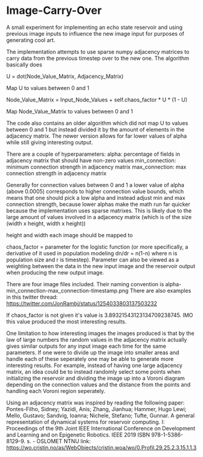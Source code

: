 # Image-Carry-Over
A small experiment for implementing an echo state reservoir and using previous image inputs to influence the new image input for purposes of generating cool art. 


The implementation attempts to use sparse numpy adjacency matrices to carry data from the previous timestep over to the new one. The algorithm basically does 

 U = dot(Node_Value_Matrix, Adjacency_Matrix)
 
 Map U to values between 0 and 1
 
 Node_Value_Matrix = Input_Node_Values + self.chaos_factor * U * (1 - U) 
 
 Map Node_Value_Matrix to values between 0 and 1
 
 The code also contains an older algorithm which did not map U to values between 0 and 1 but instead divided it by the amount of elements in the adjacency matrix. The newer version allows for far lower values of alpha while still giving interesting output. 
 
 
There are a couple of hyperparameters: 
alpha: percentage of fields in adjacency matrix that should have non-zero values 
min_connection: minimum connection strength in adjacency matrix
max_connection: max connection strength in adjacency matrix

Generally for connection values between 0 and 1 a lower value of alpha (above 0.0005) corresponds to higher connection value bounds, which means that one should pick a low alpha and instead adjust min and max connection strength, because lower alphas make the math run far quicker because the implementation uses sparse matrixes. This is likely due to the large amount of values involved in a adjacency matrix (which is of the size (width x height, width x height))

height and width each image should be mapped to

chaos_factor = parameter for the logistic function (or more specifically, a derivative of it used in population modeling dn/dr = n(1-n) where n is population size and r is timestep). Parameter can also be viewed as a weighting between the data in the new input image and the reservoir output when producing the new output image. 

There are four image files included. Their naming convention is 
alpha-min_connection-max_connection-timestamp.png
There are also examples in this twitter thread: 
https://twitter.com/JonRambj/status/1254033803137503232

If chaos_factor is not given it's value is 3.89321543123134709238745. IMO this value produced the most interesting results. 

One limitation to how interesting images the images produced is that by the law of large numbers the random values in the adjacency matrix actually gives similar outputs for any input image each time for the same parameters. If one were to divide up the image into smaller areas and handle each of these seperately one may be able to generate more interesting results. For example, instead of having one large adjacency matrix, an idea could be to instead randomly select some points when initializing the reservoir and dividing the image up into a Voroni diagram depending on the connection values and the distance from the points and handling each Voroni region seperately. 

Using an adjacency matrix was inspired by reading the following paper: 
Pontes-Filho, Sidney; Yazidi, Anis; Zhang, Jianhua; Hammer, Hugo Lewi; Mello, Gustavo; Sandvig, Ioanna; Nichele, Stefano; Tufte, Gunnar.
A general representation of dynamical systems for reservoir computing. I: Proceedings of the 9th Joint IEEE International Conference on Development and Learning and on Epigenetic Robotics. IEEE 2019 ISBN 978-1-5386-8129-9. s. -
OSLOMET NTNU 
link: https://wo.cristin.no/as/WebObjects/cristin.woa/wo/0.Profil.29.25.2.3.15.1.1.3
